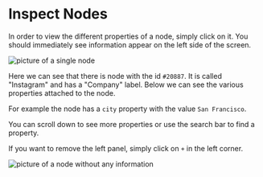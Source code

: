# Inspect Nodes

In order to view the different properties of a node, simply click on it. You should immediately see information appear on the left side of the screen.

![picture of a single node](https://dl.dropboxusercontent.com/s/rssevmlj3tn4x0j/4.png?dl=0)

Here we can see that there is node with the id ```#20887```. It is called "Instagram" and has a "Company" label. Below we can see the various properties attached to the node.

For example the node has a ```city``` property with the value ```San Francisco```.

You can scroll down to see more properties or use the search bar to find a property.

If you want to remove the left panel, simply click on ```+``` in the left corner.

![picture of a node without any information](https://dl.dropboxusercontent.com/s/dppx66f9tfhe5f9/5.png?dl=0)
